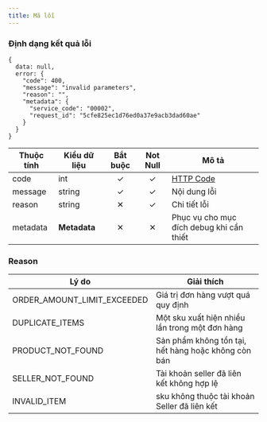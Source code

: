 ```yaml
---
title: Mã lỗi
---
```


### Định dạng kết quả lỗi

```
{
  data: null,
  error: {
    "code": 400,
    "message": "invalid parameters",
    "reason": "",
    "metadata": {
      "service_code": "00002",
      "request_id": "5cfe825ec1d76ed0a37e9acb3dad60ae"
    }
  }
}
```

| Thuộc tính | Kiểu dữ liệu | Bắt buộc | Not Null | Mô tả                                                                  |
| ---------- | ------------ | :------: | :------: | ---------------------------------------------------------------------- |
| code       | int          |    ✓     |    ✓     | [HTTP Code](https://developer.mozilla.org/en-US/docs/Web/HTTP/Status ) |
| message    | string       |    ✓     |    ✓     | Nội dung lỗi                                                           |
| reason     | string       |    ✕     |    ✓     | Chi tiết lỗi                                                           |
| metadata   | **Metadata** |    ✕     |    ✕     | Phục vụ cho mục đích debug khi cần thiết                               |


### Reason

| Lý do                       | Giải thích                                          |
| --------------------------- | --------------------------------------------------- |
| ORDER_AMOUNT_LIMIT_EXCEEDED | Giá trị đơn hàng vượt quá quy định                  |
| DUPLICATE_ITEMS             | Một sku xuất hiện nhiều lần trong một đơn hàng      |
| PRODUCT_NOT_FOUND           | Sản phẩm không tồn tại, hết hàng hoặc không còn bán |
| SELLER_NOT_FOUND            | Tài khoản seller đã liên kết không hợp lệ           |
| INVALID_ITEM                | sku không thuộc tài khoản Seller đã liên kết        |

